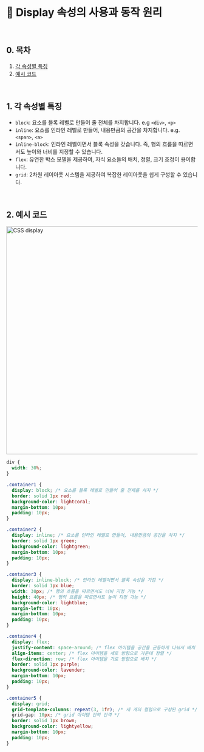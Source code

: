 # 📒 Display 속성의 사용과 동작 원리

<br/>

## 0. 목차

<!-- no toc -->
1. [각 속성별 특징](#1-각-속성별-특징)
2. [예시 코드](#2-예시-코드)

<br/>

## 1. 각 속성별 특징

- `block`: 요소를 블록 레벨로 만들어 줄 전체를 차지합니다. e.g `<div>`, `<p>`
- `inline`: 요소를 인라인 레벨로 만들어, 내용만큼의 공간을 차지합니다. e.g. `<span>`, `<a>`
- `inline-block`: 인라인 레벨이면서 블록 속성을 갖습니다. 즉, 행의 흐름을 따르면서도 높이와 너비를 지정할 수 있습니다.
- `flex`: 유연한 박스 모델을 제공하여, 자식 요소들의 배치, 정렬, 크기 조정이 용이합니다.
- `grid`: 2차원 레이아웃 시스템을 제공하여 복잡한 레이아웃을 쉽게 구성할 수 있습니다.

<br/>

## 2. 예시 코드

<p align="left" width="100%"><img width="600" alt="CSS display" src="https://github.com/ella-yschoi/shu-programming-class/assets/123397411/3a96c871-8e48-4b56-9284-33a1ddc0ab27">

```css
div {
  width: 30%;
}

.container1 {
  display: block; /* 요소를 블록 레벨로 만들어 줄 전체를 차지 */
  border: solid 1px red;
  background-color: lightcoral;
  margin-bottom: 10px;
  padding: 10px;
}

.container2 {
  display: inline; /* 요소를 인라인 레벨로 만들어, 내용만큼의 공간을 차지 */
  border: solid 1px green;
  background-color: lightgreen;
  margin-bottom: 10px;
  padding: 10px;
}

.container3 {
  display: inline-block; /* 인라인 레벨이면서 블록 속성을 가짐 */
  border: solid 1px blue;
  width: 30px; /* 행의 흐름을 따르면서도 너비 지정 가능 */
  height: 40px; /* 행의 흐름을 따르면서도 높이 지정 가능 */
  background-color: lightblue;
  margin-left: 10px;
  margin-bottom: 10px;
  padding: 10px;
}

.container4 {
  display: flex;
  justify-content: space-around; /* flex 아이템을 공간을 균등하게 나눠서 배치 */
  align-items: center; /* flex 아이템을 세로 방향으로 가운데 정렬 */
  flex-direction: row; /* flex 아이템을 가로 방향으로 배치 */
  border: solid 1px purple;
  background-color: lavender;
  margin-bottom: 10px;
  padding: 10px;
}

.container5 {
  display: grid;
  grid-template-columns: repeat(3, 1fr); /* 세 개의 컬럼으로 구성된 grid */
  grid-gap: 10px; /* grid 아이템 간의 간격 */
  border: solid 1px brown;
  background-color: lightyellow;
  margin-bottom: 10px;
  padding: 10px;
}
```
